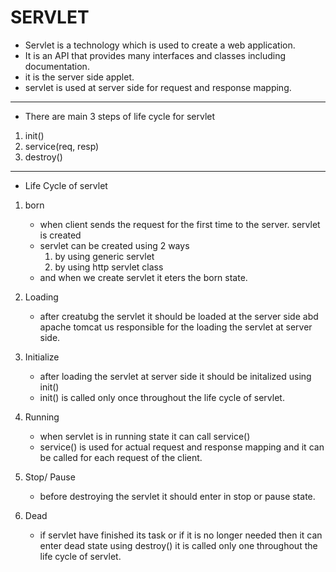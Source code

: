 # SERVLET
- Servlet is a technology which is used to create a web application.
- It is an API that provides many interfaces and classes including documentation.
- it is the server side applet.
- servlet is used at server side for request and response mapping.
---
- There are main 3 steps of life cycle for servlet
1. init()
2. service(req, resp)
3. destroy()
---
- Life Cycle of servlet
1. born
	- when client sends the request for the first time to the server. servlet is created
	- servlet can be created using 2 ways
		1. by using generic servlet
		2. by using http servlet class
	- and when we create servlet it eters the born state.

2. Loading
	- after creatubg the servlet it should be loaded at the server side abd apache tomcat us responsible for the loading the servlet at server side.
	
3. Initialize
	- after loading the servlet at server side it should be initalized using init()
	- init() is called only once throughout the life cycle of servlet.
	
4. Running
	- when servlet is in running state it can call service()
	- service() is used for actual request and response mapping and it can be called for each request of the client.
	
5. Stop/ Pause
	- before destroying the servlet it should enter in stop or pause state.
	
6. Dead
	- if servlet have finished its task or if it is no longer needed then it can enter dead state using destroy() it is called only one throughout the life cycle of servlet.

